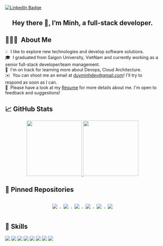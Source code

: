 [![LinkedIn Badge](https://img.shields.io/badge/LinkedIn-Profile-informational?style=flat&logo=linkedin&logoColor=white&color=0D76A8)](https://www.linkedin.com/in/minh-duy-bui/)

<h2 align="center">Hey there 👋, I’m <b>Minh</b>, a full-stack developer.</h2>

## 👨🏻‍💻 &nbsp;About Me

💡 &nbsp;I like to explore new technologies and develop software solutions.\
🎓 &nbsp;I graduated from Saigon University, VietNam and currently working as a senior full-stack developer/team management.\
🌱 &nbsp;I'm on track for learning more about Devops, Cloud Architecture.\
✉️ &nbsp;You can shoot me an email at duyminhdev@gmail.com! I'll try to respond as soon as I can.\
📄 &nbsp;Please have a look at my [Resume](https://www.linkedin.com/in/minh-duy-bui/) for more details about me. I'm open to feedback and suggestions!

## &#x1f4c8; GitHub Stats
<p align="center">
<a href="https://github.com/minhlk">
  <img height="180em" src="https://github-readme-stats-eight-theta.vercel.app/api?username=minhlk&show_icons=true&theme=algolia&include_all_commits=true&count_private=true"/>
  <img height="180em" src="https://github-readme-stats-eight-theta.vercel.app/api/top-langs/?username=minhlk&layout=compact&langs_count=8&theme=algolia&hide=html"/>
</a>
</p>


## 📌 Pinned Repositories
<p align="center">
<a href="https://github.com/minhlk/android_nhentai_app">
  <img align="center" style="margin:0.5rem" src="https://github-readme-stats.vercel.app/api/pin/?username=minhlk&repo=android_nhentai_app&title_color=ffffff&text_color=c9cacc&icon_color=4AB197&bg_color=1A2B34" />
</a>

<a href="https://github.com/minhlk/Drive-Upload">
  <img align="center" style="margin:1rem 0.5rem" src="https://github-readme-stats.vercel.app/api/pin/?username=minhlk&repo=Drive-Upload&title_color=ffffff&text_color=c9cacc&icon_color=4AB197&bg_color=1A2B34" />
</a>

<a href="https://github.com/minhlk/LibraryManagementApi">
  <img align="center" style="margin:0.5rem" src="https://github-readme-stats.vercel.app/api/pin/?username=minhlk&repo=LibraryManagementApi&title_color=ffffff&text_color=c9cacc&icon_color=4AB197&bg_color=1A2B34" />
</a>

<a href="https://github.com/minhlk/Drive-Upload">
  <img align="center" style="margin:0.5rem" src="https://github-readme-stats.vercel.app/api/pin/?username=minhlk&repo=Drive-Upload&title_color=ffffff&text_color=c9cacc&icon_color=4AB197&bg_color=1A2B34" />
</a>

<a href="https://github.com/minhlk/Laravel-PHPFPM-Nginx-Xdebug">
  <img align="center" style="margin:0.5rem" src="https://github-readme-stats.vercel.app/api/pin/?username=minhlk&repo=Laravel-PHPFPM-Nginx-Xdebug&title_color=ffffff&text_color=c9cacc&icon_color=4AB197&bg_color=1A2B34" />
</a>

<a href="https://github.com/minhlk/ELK-Stack-Node">
  <img align="center" style="margin:0.5rem" src="https://github-readme-stats.vercel.app/api/pin/?username=minhlk&repo=ELK-Stack-Node&title_color=ffffff&text_color=c9cacc&icon_color=4AB197&bg_color=1A2B34" />
</a>

</p>

## 💼 Skills
![](https://img.shields.io/badge/AWS-orange?style=for-the-badge&logo=aws)
![](https://img.shields.io/badge/PHP-777BB4?style=for-the-badge&logo=php&logoColor=white)
![](https://img.shields.io/badge/Node.js-43853D?style=for-the-badge&logo=node.js&logoColor=white)
![](https://img.shields.io/badge/React-20232A?style=for-the-badge&logo=react&logoColor=61DAFB)
![](https://img.shields.io/badge/JavaScript-F7DF1E?style=for-the-badge&logo=javascript&logoColor=black)
![](https://img.shields.io/badge/Shell_Script-121011?style=for-the-badge&logo=gnu-bash&logoColor=white)
![](https://img.shields.io/badge/Android-3DDC84?style=for-the-badge&logo=android&logoColor=white)
![](https://img.shields.io/badge/MySQL-00000F?style=for-the-badge&logo=mysql&logoColor=white)
